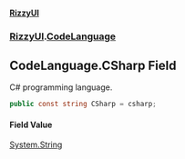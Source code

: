#### [RizzyUI](index 'index')
### [RizzyUI](RizzyUI 'RizzyUI').[CodeLanguage](RizzyUI.CodeLanguage 'RizzyUI.CodeLanguage')

## CodeLanguage.CSharp Field

C# programming language.

```csharp
public const string CSharp = csharp;
```

#### Field Value
[System.String](https://docs.microsoft.com/en-us/dotnet/api/System.String 'System.String')